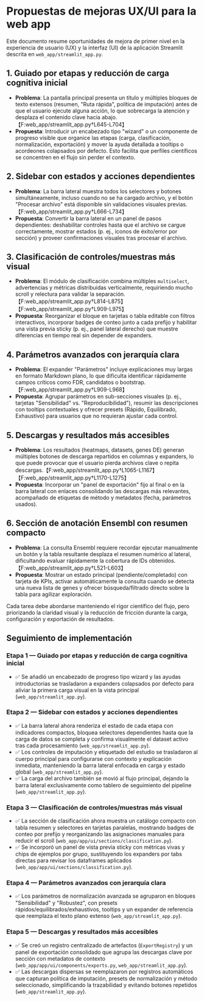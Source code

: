 # Propuestas de mejoras UX/UI para la web app

Este documento resume oportunidades de mejora de primer nivel en la experiencia de usuario (UX) y la interfaz (UI) de la aplicación Streamlit descrita en `web_app/streamlit_app.py`.

## 1. Guiado por etapas y reducción de carga cognitiva inicial
- **Problema**: La pantalla principal presenta un título y múltiples bloques de texto extensos (resumen, "Ruta rápida", política de imputación) antes de que el usuario ejecute alguna acción, lo que sobrecarga la atención y desplaza el contenido clave hacia abajo.【F:web_app/streamlit_app.py†L645-L704】
- **Propuesta**: Introducir un encabezado tipo "wizard" o un componente de progreso visible que organice las etapas (carga, clasificación, normalización, exportación) y mover la ayuda detallada a tooltips o acordeones colapsados por defecto. Esto facilita que perfiles científicos se concentren en el flujo sin perder el contexto.

## 2. Sidebar con estados y acciones dependientes
- **Problema**: La barra lateral muestra todos los selectores y botones simultáneamente, incluso cuando no se ha cargado archivo, y el botón "Procesar archivo" está disponible sin validaciones visuales previas.【F:web_app/streamlit_app.py†L666-L734】
- **Propuesta**: Convertir la barra lateral en un panel de pasos dependientes: deshabilitar controles hasta que el archivo se cargue correctamente, mostrar estados (p. ej., iconos de éxito/error por sección) y proveer confirmaciones visuales tras procesar el archivo.

## 3. Clasificación de controles/muestras más visual
- **Problema**: El módulo de clasificación combina múltiples `multiselect`, advertencias y métricas distribuidas verticalmente, requiriendo mucho scroll y relectura para validar la separación.【F:web_app/streamlit_app.py†L814-L875】【F:web_app/streamlit_app.py†L909-L975】
- **Propuesta**: Reorganizar el bloque en tarjetas o tabla editable con filtros interactivos, incorporar badges de conteo junto a cada prefijo y habilitar una vista previa sticky (p. ej., panel lateral derecho) que muestre diferencias en tiempo real sin depender de expanders.

## 4. Parámetros avanzados con jerarquía clara
- **Problema**: El expander "Parámetros" incluye explicaciones muy largas en formato Markdown plano, lo que dificulta identificar rápidamente campos críticos como FDR, candidatos o bootstrap.【F:web_app/streamlit_app.py†L909-L968】
- **Propuesta**: Agrupar parámetros en sub-secciones visuales (p. ej., tarjetas "Sensibilidad" vs. "Reproducibilidad"), resumir las descripciones con tooltips contextuales y ofrecer presets (Rápido, Equilibrado, Exhaustivo) para usuarios que no requieran ajustar cada control.

## 5. Descargas y resultados más accesibles
- **Problema**: Los resultados (heatmaps, datasets, genes DE) generan múltiples botones de descarga repartidos en columnas y expanders, lo que puede provocar que el usuario pierda archivos clave o repita descargas.【F:web_app/streamlit_app.py†L1065-L1167】【F:web_app/streamlit_app.py†L1170-L1275】
- **Propuesta**: Incorporar un "panel de exportación" fijo al final o en la barra lateral con enlaces consolidando las descargas más relevantes, acompañado de etiquetas de método y metadatos (fecha, parámetros usados).

## 6. Sección de anotación Ensembl con resumen compacto
- **Problema**: La consulta Ensembl requiere recordar ejecutar manualmente un botón y la tabla resultante desplaza el resumen numérico al lateral, dificultando evaluar rápidamente la cobertura de IDs obtenidos.【F:web_app/streamlit_app.py†L521-L603】
- **Propuesta**: Mostrar un estado principal (pendiente/completado) con tarjeta de KPIs, activar automáticamente la consulta cuando se detecta una nueva lista de genes y ofrecer búsqueda/filtrado directo sobre la tabla para agilizar exploración.

Cada tarea debe abordarse manteniendo el rigor científico del flujo, pero priorizando la claridad visual y la reducción de fricción durante la carga, configuración y exportación de resultados.

## Seguimiento de implementación

### Etapa 1 — Guiado por etapas y reducción de carga cognitiva inicial
- ✅ Se añadió un encabezado de progreso tipo wizard y las ayudas introductorias se trasladaron a expanders colapsados por defecto para aliviar la primera carga visual en la vista principal (`web_app/streamlit_app.py`).

### Etapa 2 — Sidebar con estados y acciones dependientes
- ✅ La barra lateral ahora renderiza el estado de cada etapa con indicadores compactos, bloquea selectores dependientes hasta que la carga de datos se completa y confirma visualmente el dataset activo tras cada procesamiento (`web_app/streamlit_app.py`).
- ✅ Los controles de imputación y etiquetado del estudio se trasladaron al cuerpo principal para configurarse con contexto y explicación inmediata, manteniendo la barra lateral enfocada en carga y estado global (`web_app/streamlit_app.py`).
- ✅ La carga del archivo también se movió al flujo principal, dejando la barra lateral exclusivamente como tablero de seguimiento del pipeline (`web_app/streamlit_app.py`).

### Etapa 3 — Clasificación de controles/muestras más visual
- ✅ La sección de clasificación ahora muestra un catálogo compacto con tabla resumen y selectores en tarjetas paralelas, mostrando badges de conteo por prefijo y reorganizando las asignaciones manuales para reducir el scroll (`web_app/app/ui/sections/classification.py`).
- ✅ Se incorporó un panel de vista previa sticky con métricas vivas y chips de ejemplos por grupo, sustituyendo los expanders por tabs directas para revisar los dataframes aplicados (`web_app/app/ui/sections/classification.py`).

### Etapa 4 — Parámetros avanzados con jerarquía clara
- ✅ Los parámetros de normalización avanzada se agruparon en bloques "Sensibilidad" y "Robustez", con presets rápidos/equilibrados/exhaustivos, tooltips y un expander de referencia que reemplaza el texto plano extenso (`web_app/streamlit_app.py`).

### Etapa 5 — Descargas y resultados más accesibles
- ✅ Se creó un registro centralizado de artefactos (`ExportRegistry`) y un panel de exportación consolidado que agrupa las descargas clave por sección con metadatos de contexto (`web_app/app/ui/components/exports.py`, `web_app/streamlit_app.py`).
- ✅ Las descargas dispersas se reemplazaron por registros automáticos que capturan política de imputación, presets de normalización y método seleccionado, simplificando la trazabilidad y evitando botones repetidos (`web_app/streamlit_app.py`).

